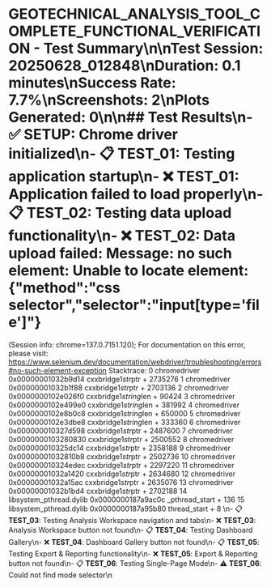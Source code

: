 # GEOTECHNICAL_ANALYSIS_TOOL_COMPLETE_FUNCTIONAL_VERIFICATION - Test Summary\n\n**Test Session:** 20250628_012848\n**Duration:** 0.1 minutes\n**Success Rate:** 7.7%\n**Screenshots:** 2\n**Plots Generated:** 0\n\n## Test Results\n- ✅ **SETUP**: Chrome driver initialized\n- 📋 **TEST_01**: Testing application startup\n- ❌ **TEST_01**: Application failed to load properly\n- 📋 **TEST_02**: Testing data upload functionality\n- ❌ **TEST_02**: Data upload failed: Message: no such element: Unable to locate element: {"method":"css selector","selector":"input[type='file']"}
  (Session info: chrome=137.0.7151.120); For documentation on this error, please visit: https://www.selenium.dev/documentation/webdriver/troubleshooting/errors#no-such-element-exception
Stacktrace:
0   chromedriver                        0x00000001032b9d14 cxxbridge1$str$ptr + 2735276
1   chromedriver                        0x00000001032b1f88 cxxbridge1$str$ptr + 2703136
2   chromedriver                        0x0000000102e026f0 cxxbridge1$string$len + 90424
3   chromedriver                        0x0000000102e499e0 cxxbridge1$string$len + 381992
4   chromedriver                        0x0000000102e8b0c8 cxxbridge1$string$len + 650000
5   chromedriver                        0x0000000102e3dbe8 cxxbridge1$string$len + 333360
6   chromedriver                        0x000000010327d598 cxxbridge1$str$ptr + 2487600
7   chromedriver                        0x0000000103280830 cxxbridge1$str$ptr + 2500552
8   chromedriver                        0x000000010325dc14 cxxbridge1$str$ptr + 2358188
9   chromedriver                        0x00000001032810b8 cxxbridge1$str$ptr + 2502736
10  chromedriver                        0x000000010324edec cxxbridge1$str$ptr + 2297220
11  chromedriver                        0x00000001032a1420 cxxbridge1$str$ptr + 2634680
12  chromedriver                        0x00000001032a15ac cxxbridge1$str$ptr + 2635076
13  chromedriver                        0x00000001032b1bd4 cxxbridge1$str$ptr + 2702188
14  libsystem_pthread.dylib             0x0000000187a9ac0c _pthread_start + 136
15  libsystem_pthread.dylib             0x0000000187a95b80 thread_start + 8
\n- 📋 **TEST_03**: Testing Analysis Workspace navigation and tabs\n- ❌ **TEST_03**: Analysis Workspace button not found\n- 📋 **TEST_04**: Testing Dashboard Gallery\n- ❌ **TEST_04**: Dashboard Gallery button not found\n- 📋 **TEST_05**: Testing Export & Reporting functionality\n- ❌ **TEST_05**: Export & Reporting button not found\n- 📋 **TEST_06**: Testing Single-Page Mode\n- ⚠️ **TEST_06**: Could not find mode selector\n